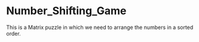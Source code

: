 # Number_Shifting_Game
This is a Matrix  puzzle in which we need to arrange the numbers in a sorted order. 
